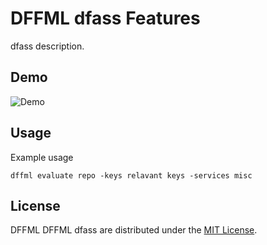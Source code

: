 # DFFML dfass Features

dfass description.

## Demo

![Demo](https://github.com/intel/dffml/raw/master/docs/images/service_demo.gif)

## Usage

Example usage

```console
dffml evaluate repo -keys relavant keys -services misc
```

## License

DFFML DFFML dfass are distributed under the
[MIT License](LICENSE).

